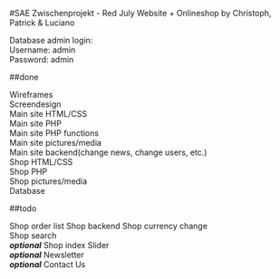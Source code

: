 ﻿#SAE Zwischenprojekt - Red July Website + Onlineshop
by Christoph, Patrick & Luciano  

Database admin login:  
Username: admin  
Password: admin  

##done

Wireframes  
Screendesign  
Main site HTML/CSS  
Main site PHP  
Main site PHP functions  
Main site pictures/media  
Main site backend(change news, change users, etc.)  
Shop HTML/CSS  
Shop PHP  
Shop pictures/media  
Database  

##todo

Shop order list
Shop backend
Shop currency change  
Shop search  
***optional*** Shop index Slider  
***optional*** Newsletter  
***optional*** Contact Us  
